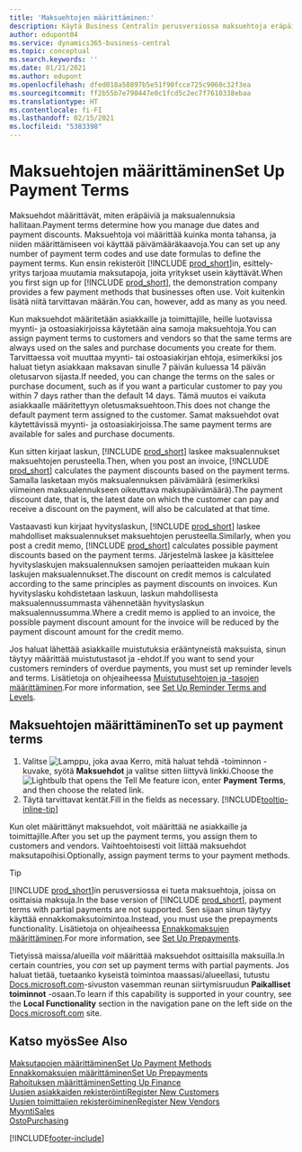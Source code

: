 ```yaml
---
title: 'Maksuehtojen määrittäminen:'
description: Käytä Business Centralin perusversiossa maksuehtoja eräpäivien ja maksualennusten hallintaan.
author: edupont04
ms.service: dynamics365-business-central
ms.topic: conceptual
ms.search.keywords: ''
ms.date: 01/21/2021
ms.author: edupont
ms.openlocfilehash: dfed018a58897b5e51f90fcce725c9060c32f3ea
ms.sourcegitcommit: ff2b55b7e790447e0c1fcd5c2ec7f7610338ebaa
ms.translationtype: HT
ms.contentlocale: fi-FI
ms.lasthandoff: 02/15/2021
ms.locfileid: "5383398"
---
```

# <a name="set-up-payment-terms"></a><span data-ttu-id="90738-103">Maksuehtojen määrittäminen</span><span class="sxs-lookup"><span data-stu-id="90738-103">Set Up Payment Terms</span></span>

<span data-ttu-id="90738-104">Maksuehdot määrittävät, miten eräpäiviä ja maksualennuksia hallitaan.</span><span class="sxs-lookup"><span data-stu-id="90738-104">Payment terms determine how you manage due dates and payment discounts.</span></span> <span data-ttu-id="90738-105">Maksuehtoja voi määrittää kuinka monta tahansa, ja niiden määrittämiseen voi käyttää päivämääräkaavoja.</span><span class="sxs-lookup"><span data-stu-id="90738-105">You can set up any number of payment term codes and use date formulas to define the payment terms.</span></span> <span data-ttu-id="90738-106">Kun ensin rekisteröit [!INCLUDE [prod_short](includes/prod_short.md)]in, esittely-yritys tarjoaa muutamia maksutapoja, joita yritykset usein käyttävät.</span><span class="sxs-lookup"><span data-stu-id="90738-106">When you first sign up for [!INCLUDE [prod_short](includes/prod_short.md)], the demonstration company provides a few payment methods that businesses often use.</span></span> <span data-ttu-id="90738-107">Voit kuitenkin lisätä niitä tarvittavan määrän.</span><span class="sxs-lookup"><span data-stu-id="90738-107">You can, however, add as many as you need.</span></span>  

<span data-ttu-id="90738-108">Kun maksuehdot määritetään asiakkaille ja toimittajille, heille luotavissa myynti- ja ostoasiakirjoissa käytetään aina samoja maksuehtoja.</span><span class="sxs-lookup"><span data-stu-id="90738-108">You can assign payment terms to customers and vendors so that the same terms are always used on the sales and purchase documents you create for them.</span></span> <span data-ttu-id="90738-109">Tarvittaessa voit muuttaa myynti- tai ostoasiakirjan ehtoja, esimerkiksi jos haluat tietyn asiakkaan maksavan sinulle 7 päivän kuluessa 14 päivän oletusarvon sijasta.</span><span class="sxs-lookup"><span data-stu-id="90738-109">If needed, you can change the terms on the sales or purchase document, such as if you want a particular customer to pay you within 7 days rather than the default 14 days.</span></span> <span data-ttu-id="90738-110">Tämä muutos ei vaikuta asiakkaalle määritettyyn oletusmaksuehtoon.</span><span class="sxs-lookup"><span data-stu-id="90738-110">This does not change the default payment term assigned to the customer.</span></span> <span data-ttu-id="90738-111">Samat maksuehdot ovat käytettävissä myynti- ja ostoasiakirjoissa.</span><span class="sxs-lookup"><span data-stu-id="90738-111">The same payment terms are available for sales and purchase documents.</span></span>

<span data-ttu-id="90738-112">Kun sitten kirjaat laskun, [!INCLUDE [prod_short](includes/prod_short.md)] laskee maksualennukset maksuehtojen perusteella.</span><span class="sxs-lookup"><span data-stu-id="90738-112">Then, when you post an invoice, [!INCLUDE [prod_short](includes/prod_short.md)] calculates the payment discounts based on the payment terms.</span></span> <span data-ttu-id="90738-113">Samalla lasketaan myös maksualennuksen päivämäärä (esimerkiksi viimeinen maksualennukseen oikeuttava maksupäivämäärä).</span><span class="sxs-lookup"><span data-stu-id="90738-113">The payment discount date, that is, the latest date on which the customer can pay and receive a discount on the payment, will also be calculated at that time.</span></span>  

<span data-ttu-id="90738-114">Vastaavasti kun kirjaat hyvityslaskun, [!INCLUDE [prod_short](includes/prod_short.md)] laskee mahdolliset maksualennukset maksuehtojen perusteella.</span><span class="sxs-lookup"><span data-stu-id="90738-114">Similarly, when you post a credit memo, [!INCLUDE [prod_short](includes/prod_short.md)] calculates possible payment discounts based on the payment terms.</span></span> <span data-ttu-id="90738-115">Järjestelmä laskee ja käsittelee hyvityslaskujen maksualennuksen samojen periaatteiden mukaan kuin laskujen maksualennukset.</span><span class="sxs-lookup"><span data-stu-id="90738-115">The discount on credit memos is calculated according to the same principles as payment discounts on invoices.</span></span> <span data-ttu-id="90738-116">Kun hyvityslasku kohdistetaan laskuun, laskun mahdollisesta maksualennussummasta vähennetään hyvityslaskun maksualennussumma.</span><span class="sxs-lookup"><span data-stu-id="90738-116">Where a credit memo is applied to an invoice, the possible payment discount amount for the invoice will be reduced by the payment discount amount for the credit memo.</span></span>  

<span data-ttu-id="90738-117">Jos haluat lähettää asiakkaille muistutuksia erääntyneistä maksuista, sinun täytyy määrittää muistutustasot ja -ehdot.</span><span class="sxs-lookup"><span data-stu-id="90738-117">If you want to send your customers reminders of overdue payments, you must set up reminder levels and terms.</span></span> <span data-ttu-id="90738-118">Lisätietoja on ohjeaiheessa [Muistutusehtojen ja -tasojen määrittäminen](finance-setup-reminders.md).</span><span class="sxs-lookup"><span data-stu-id="90738-118">For more information, see [Set Up Reminder Terms and Levels](finance-setup-reminders.md).</span></span>  

## <a name="to-set-up-payment-terms"></a><span data-ttu-id="90738-119">Maksuehtojen määrittäminen</span><span class="sxs-lookup"><span data-stu-id="90738-119">To set up payment terms</span></span>

1. <span data-ttu-id="90738-120">Valitse ![Lamppu, joka avaa Kerro, mitä haluat tehdä -toiminnon](media/ui-search/search_small.png "Kerro, mitä haluat tehdä") -kuvake, syötä **Maksuehdot** ja valitse sitten liittyvä linkki.</span><span class="sxs-lookup"><span data-stu-id="90738-120">Choose the ![Lightbulb that opens the Tell Me feature](media/ui-search/search_small.png "Tell me what you want to do") icon, enter **Payment Terms**, and then choose the related link.</span></span>  
2. <span data-ttu-id="90738-121">Täytä tarvittavat kentät.</span><span class="sxs-lookup"><span data-stu-id="90738-121">Fill in the fields as necessary.</span></span> [!INCLUDE[tooltip-inline-tip](includes/tooltip-inline-tip_md.md)]  

<span data-ttu-id="90738-122">Kun olet määrittänyt maksuehdot, voit määrittää ne asiakkaille ja toimittajille.</span><span class="sxs-lookup"><span data-stu-id="90738-122">After you set up the payment terms, you assign them to customers and vendors.</span></span> <span data-ttu-id="90738-123">Vaihtoehtoisesti voit liittää maksuehdot maksutapoihisi.</span><span class="sxs-lookup"><span data-stu-id="90738-123">Optionally, assign payment terms to your payment methods.</span></span>  

> [!TIP]
> <span data-ttu-id="90738-124">[!INCLUDE [prod_short](includes/prod_short.md)]in perusversiossa ei tueta maksuehtoja, joissa on osittaisia maksuja.</span><span class="sxs-lookup"><span data-stu-id="90738-124">In the base version of [!INCLUDE [prod_short](includes/prod_short.md)], payment terms with partial payments are not supported.</span></span> <span data-ttu-id="90738-125">Sen sijaan sinun täytyy käyttää ennakkomaksutoimintoa.</span><span class="sxs-lookup"><span data-stu-id="90738-125">Instead, you must use the prepayments functionality.</span></span> <span data-ttu-id="90738-126">Lisätietoja on ohjeaiheessa [Ennakkomaksujen määrittäminen](finance-set-up-prepayments.md).</span><span class="sxs-lookup"><span data-stu-id="90738-126">For more information, see [Set Up Prepayments](finance-set-up-prepayments.md).</span></span>
>
> <span data-ttu-id="90738-127">Tietyissä maissa/alueilla *voit* määrittää maksuehdot osittaisilla maksuilla.</span><span class="sxs-lookup"><span data-stu-id="90738-127">In certain countries, you *can* set up payment terms with partial payments.</span></span> <span data-ttu-id="90738-128">Jos haluat tietää, tuetaanko kyseistä toimintoa maassasi/alueellasi, tutustu [Docs.microsoft.com](about-localization.md)-sivuston vasemman reunan siirtymisruudun **Paikalliset toiminnot** -osaan.</span><span class="sxs-lookup"><span data-stu-id="90738-128">To learn if this capability is supported in your country, see the **Local Functionality** section in the navigation pane on the left side on the [Docs.microsoft.com](about-localization.md) site.</span></span>

## <a name="see-also"></a><span data-ttu-id="90738-129">Katso myös</span><span class="sxs-lookup"><span data-stu-id="90738-129">See Also</span></span>

[<span data-ttu-id="90738-130">Maksutapojen määrittäminen</span><span class="sxs-lookup"><span data-stu-id="90738-130">Set Up Payment Methods</span></span>](finance-payment-methods.md)  
[<span data-ttu-id="90738-131">Ennakkomaksujen määrittäminen</span><span class="sxs-lookup"><span data-stu-id="90738-131">Set Up Prepayments</span></span>](finance-set-up-prepayments.md)  
[<span data-ttu-id="90738-132">Rahoituksen määrittäminen</span><span class="sxs-lookup"><span data-stu-id="90738-132">Setting Up Finance</span></span>](finance-setup-finance.md)  
[<span data-ttu-id="90738-133">Uusien asiakkaiden rekisteröinti</span><span class="sxs-lookup"><span data-stu-id="90738-133">Register New Customers</span></span>](sales-how-register-new-customers.md)  
[<span data-ttu-id="90738-134">Uusien toimittajien rekisteröiminen</span><span class="sxs-lookup"><span data-stu-id="90738-134">Register New Vendors</span></span>](purchasing-how-register-new-vendors.md)  
[<span data-ttu-id="90738-135">Myynti</span><span class="sxs-lookup"><span data-stu-id="90738-135">Sales</span></span>](sales-manage-sales.md)  
[<span data-ttu-id="90738-136">Osto</span><span class="sxs-lookup"><span data-stu-id="90738-136">Purchasing</span></span>](purchasing-manage-purchasing.md)  


[!INCLUDE[footer-include](includes/footer-banner.md)]